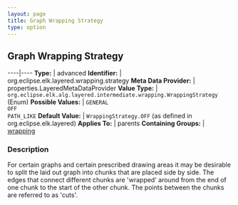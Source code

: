 ```yaml
---
layout: page
title: Graph Wrapping Strategy
type: option
---
```

## Graph Wrapping Strategy

----|----
**Type:** | advanced
**Identifier:** | org.eclipse.elk.layered.wrapping.strategy
**Meta Data Provider:** | properties.LayeredMetaDataProvider
**Value Type:** | `org.eclipse.elk.alg.layered.intermediate.wrapping.WrappingStrategy` (Enum)
**Possible Values:** | `GENERAL`<br>`OFF`<br>`PATH_LIKE`
**Default Value:** | `WrappingStrategy.OFF` (as defined in org.eclipse.elk.layered)
**Applies To:** | parents
**Containing Groups:** | [wrapping](org-eclipse-elk-layered-wrapping)

### Description

For certain graphs and certain prescribed drawing areas it may be desirable to split the laid out graph into chunks that are placed side by side. The edges that connect different chunks are 'wrapped' around from the end of one chunk to the start of the other chunk. The points between the chunks are referred to as 'cuts'.
